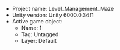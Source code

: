 <!-- UNITY CODE ASSIST INSTRUCTIONS START -->
- Project name: Level_Management_Maze
- Unity version: Unity 6000.0.34f1
- Active game object:
  - Name: 1
  - Tag: Untagged
  - Layer: Default
<!-- UNITY CODE ASSIST INSTRUCTIONS END -->